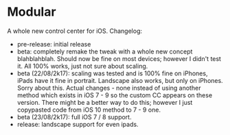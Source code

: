 # Modular
A whole new control center for iOS.
Changelog:
- pre-release: initial release
- beta: completely remake the tweak with a whole new concept blahblahblah. Should now be fine on most devices; however I didn't test it. All 100% works, just not sure about scaling.
- beta (22/08/2k17): scaling was tested and is 100% fine on iPhones, iPads have it fine in portrait. Landscape also works, but only on iPhones. Sorry about this. Actual changes - none instead of using another method which exists in iOS 7 - 9 so the custom CC appears on these version. There might be a better way to do this; however I just copypasted code from iOS 10 method to 7 - 9 one.
- beta (23/08/2k17): full iOS 7 / 8 support.
- release: landscape support for even ipads.
